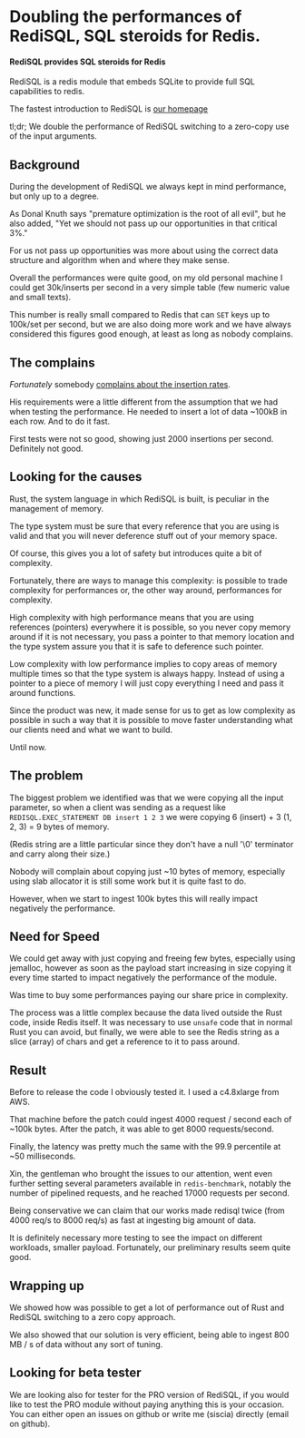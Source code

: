 # Doubling the performances of RediSQL, SQL steroids for Redis.

#### RediSQL provides SQL steroids for Redis

RediSQL is a redis module that embeds SQLite to provide full SQL capabilities to redis.

The fastest introduction to RediSQL is [our homepage](/)

tl;dr; We double the performance of RediSQL switching to a zero-copy use of the input arguments.

## Background

During the development of RediSQL we always kept in mind performance, but only up to a degree.

As Donal Knuth says "premature optimization is the root of all evil", but he also added, "Yet we should not pass up our opportunities in that critical 3%."

For us not pass up opportunities was more about using the correct data structure and algorithm when and where they make sense.

Overall the performances were quite good, on my old personal machine I could get 30k/inserts per second in a very simple table (few numeric value and small texts).

This number is really small compared to Redis that can `SET` keys up to 100k/set per second, but we are also doing more work and we have always considered this figures good enough, at least as long as nobody complains.

## The complains

*Fortunately* somebody [complains about the insertion rates][github_issues].

His requirements were a little different from the assumption that we had when testing the performance. He needed to insert a lot of data ~100kB in each row. And to do it fast.

First tests were not so good, showing just 2000 insertions per second. Definitely not good.

## Looking for the causes

Rust, the system language in which RediSQL is built, is peculiar in the management of memory.

The type system must be sure that every reference that you are using is valid and that you will never deference stuff out of your memory space.

Of course, this gives you a lot of safety but introduces quite a bit of complexity.

Fortunately, there are ways to manage this complexity: is possible to trade complexity for performances or, the other way around, performances for complexity.

High complexity with high performance means that you are using references (pointers) everywhere it is possible, so you never copy memory around if it is not necessary, you pass a pointer to that memory location and the type system assure you that it is safe to deference such pointer.

Low complexity with low performance implies to copy areas of memory multiple times so that the type system is always happy. Instead of using a pointer to a piece of memory I will just copy everything I need and pass it around functions.

Since the product was new, it made sense for us to get as low complexity as possible in such a way that it is possible to move faster understanding what our clients need and what we want to build.

Until now.

## The problem

The biggest problem we identified was that we were copying all the input parameter, so when a client was sending as a request like `REDISQL.EXEC_STATEMENT DB insert 1 2 3` we were copying 6 (insert) + 3 (1, 2, 3) = 9 bytes of memory.

(Redis string are a little particular since they don't have a null '\0' terminator and carry along their size.)

Nobody will complain about copying just ~10 bytes of memory, especially using slab allocator it is still some work but it is quite fast to do.

However, when we start to ingest 100k bytes this will really impact negatively the performance.

## Need for Speed

We could get away with just copying and freeing few bytes, especially using jemalloc, however as soon as the payload start increasing in size copying it every time started to impact negatively the performance of the module.

Was time to buy some performances paying our share price in complexity.

The process was a little complex because the data lived outside the Rust code, inside Redis itself.
It was necessary to use `unsafe` code that in normal Rust you can avoid, but finally, we were able to see the Redis string as a slice (array) of chars and get a reference to it to pass around.

## Result

Before to release the code I obviously tested it. I used a c4.8xlarge from AWS.

That machine before the patch could ingest 4000 request / second each of ~100k bytes. After the patch, it was able to get 8000 requests/second.

Finally, the latency was pretty much the same with the 99.9 percentile at ~50 milliseconds.

Xin, the gentleman who brought the issues to our attention, went even further setting several parameters available in `redis-benchmark`, notably the number of pipelined requests, and he reached 17000 requests per second.

Being conservative we can claim that our works made redisql twice (from 4000 req/s to 8000 req/s) as fast at ingesting big amount of data.

It is definitely necessary more testing to see the impact on different workloads, smaller payload. Fortunately, our preliminary results seem quite good.

## Wrapping up

We showed how was possible to get a lot of performance out of Rust and RediSQL switching to a zero copy approach.

We also showed that our solution is very efficient, being able to ingest 800 MB / s of data without any sort of tuning.

## Looking for beta tester

We are looking also for tester for the PRO version of RediSQL, if you would like to test the PRO module without paying anything this is your occasion.
You can either open an issues on github or write me (siscia) directly (email on github).

[github_issues]: https://github.com/RedBeardLab/rediSQL/issues/29#issuecomment-382199622
